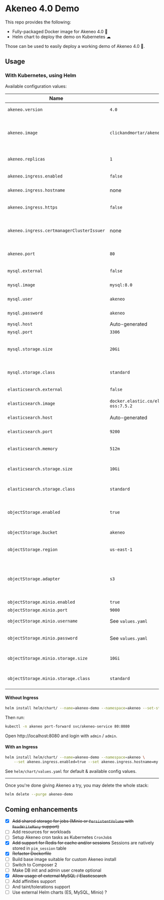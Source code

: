 # Akeneo 4.0 Demo

This repo provides the following:

* Fully-packaged Docker image for Akeneo 4.0 🐳
* Helm chart to deploy the demo on Kubernetes ☁

Those can be used to easily deploy a working demo of Akeneo 4.0 🚀.

## Usage

### With Kubernetes, using Helm

Available configuration values:

| Name | Default | Info |
|---|---|---|
| `akeneo.version` | `4.0` | Version to install / use |
| `akeneo.image` | `clickandmortar/akeneo:4.0-demo` | Custom Docker image to use (must listen for HTTP) |
| `akeneo.replicas` | `1` | Number of Akeneo instances |
| `akeneo.ingress.enabled` | `false` | Enable use of Ingress |
| `akeneo.ingress.hostname` | none | Hostname for Ingress |
| `akeneo.ingress.https` | `false` | Enable HTTPS for Ingress |
| `akeneo.ingress.certmanagerClusterIssuer` | none | Cert Manager Cluster Issuer name |
| `akeneo.port` | `80` | HTTP port the image is listening on |
| `mysql.external` | `false` | Use external MySQL |
| `mysql.image` | `mysql:8.0` | MySQL image to use |
| `mysql.user` | `akeneo` | MySQL username |
| `mysql.password` | `akeneo` | MySQL password |
| `mysql.host` | Auto-generated | MySQL host |
| `mysql.port` | `3306` | MySQL port |
| `mysql.storage.size` | `20Gi` | Size of MySQL Persistent Volume |
| `mysql.storage.class` | `standard` | Storage Class of MySQL PV |
| `elasticsearch.external` | `false` | Use external Elasticsearch |
| `elasticsearch.image` | `docker.elastic.co/elasticsearch/elasticsearch-oss:7.5.2` | Elasticsearch image to use |
| `elasticsearch.host` | Auto-generated | Elasticsearch host |
| `elasticsearch.port` | `9200` | Elasticsearch port |
| `elasticsearch.memory` | `512m` | Memory allocated to ES |
| `elasticsearch.storage.size` | `10Gi` | Size of ES Persistent Volume |
| `elasticsearch.storage.class` | `standard` | Storage Class of ES PV |
| `objectStorage.enabled` | `true` | Use external object storage (uses Minio) |
| `objectStorage.bucket` | `akeneo` | Name of bucket |
| `objectStorage.region` | `us-east-1` | AWS Region (when applicable) |
| `objectStorage.adapter` | `s3` | Object storage adapter (only S3 supported at the moment) |
| `objectStorage.minio.enabled` | `true` | Install Minio |
| `objectStorage.minio.port` | `9000` | Minio port |
| `objectStorage.minio.username` | See `values.yaml` | Username / access key |
| `objectStorage.minio.password` | See `values.yaml` | Password / access secret |
| `objectStorage.minio.storage.size` | `10Gi` | Minio persistent storage size |
| `objectStorage.minio.storage.class` | `standard` | Minio persistent storage class |

#### Without Ingress

```bash
helm install helm/chart/ --name=akeneo-demo --namespace=akeneo --set-string akeneo.version=4.0
```

Then run:

```bash
kubectl -n akeneo port-forward svc/akeneo-service 80:8080
```

Open http://localhost:8080 and login with `admin` / `admin`.

#### With an Ingress

```bash
helm install helm/chart/ --name=akeneo-demo --namespace=akeneo \
    --set akeneo.ingress.enabled=true --set akeneo.ingress.hostname=my.host.name
```

See `helm/chart/values.yaml` for default & available config values.

---

Once you're done giving Akeneo a try, you may delete the whole stack:

```bash
helm delete --purge akeneo-demo
```

## Coming enhancements

- [x] ~~Add shared storage for jobs (Minio or `PersistentVolume` with `ReadWriteMany` support)~~
- [ ] Add resources for workloads
- [ ] Setup Akeneo cron tasks as Kubernetes `CronJob`s
- [x] ~~Add support for Redis for cache and/or sessions~~ Sessions are natively stored in `pim_session` table
- [x] ~~Refactor Dockerfile~~
- [ ] Build base image suitable for custom Akeneo install
- [ ] Switch to Composer 2
- [ ] Make DB init and admin user create optional
- [x] ~~Allow usage of external MySQL / Elasticsearch~~
- [ ] Add affinities support
- [ ] And taint/tolerations support
- [ ] Use external Helm charts (ES, MySQL, Minio) ?
